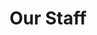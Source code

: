 ---
title: "Our Staff"
draft: false
weight: 3
type: "block"
layout: "block-feature-image"
alignment: "right"
image: "images/blessyourheart-collage.jpg"
button: "/about/"
---